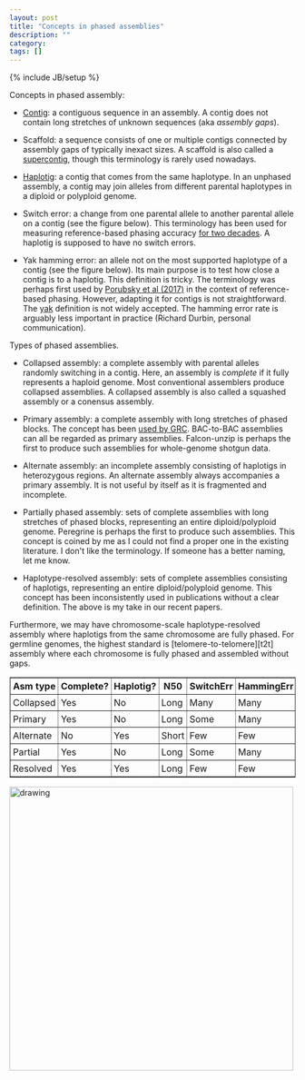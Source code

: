 ```yaml
---
layout: post
title: "Concepts in phased assemblies"
description: ""
category: 
tags: []
---
```

{% include JB/setup %}

Concepts in phased assembly:

* [Contig][contig]: a contiguous sequence in an assembly. A contig does not
  contain long stretches of unknown sequences (aka *assembly gaps*).

* Scaffold: a sequence consists of one or multiple contigs connected by
  assembly gaps of typically inexact sizes. A scaffold is also called a
  [supercontig][scontig], though this terminology is rarely used nowadays.

* [Haplotig][haplotig]: a contig that comes from the same haplotype. In an
  unphased assembly, a contig may join alleles from different parental
  haplotypes in a diploid or polyploid genome.

* Switch error: a change from one parental allele to another parental allele on
  a contig (see the figure below). This terminology has been used for measuring
  reference-based phasing accuracy [for two decades][switch]. A haplotig is
  supposed to have no switch errors.

* Yak hamming error: an allele not on the most supported haplotype of a
  contig (see the figure below). Its main purpose is to test how close a contig is
  to a haplotig. This definition is tricky. The terminology was perhaps first
  used by [Porubsky et al (2017)][hamming] in the context of reference-based
  phasing. However, adapting it for contigs is not straightforward. The
  [yak][yak] definition is not widely accepted. The hamming error rate is
  arguably less important in practice (Richard Durbin, personal communication).

Types of phased assemblies. 

* Collapsed assembly: a complete assembly with parental alleles randomly
  switching in a contig. Here, an assembly is *complete* if it fully represents
  a haploid genome. Most conventional assemblers produce collapsed assemblies.
  A collapsed assembly is also called a squashed assembly or a conensus
  assembly.

* Primary assembly: a complete assembly with long stretches of phased blocks.
  The concept has been [used by GRC][grc-def]. BAC-to-BAC assemblies can all be
  regarded as primary assemblies. Falcon-unzip is perhaps the first to produce
  such assemblies for whole-genome shotgun data.

* Alternate assembly: an incomplete assembly consisting of haplotigs in
  heterozygous regions. An alternate assembly always accompanies a primary
  assembly. It is not useful by itself as it is fragmented and incomplete.

* Partially phased assembly: sets of complete assemblies with long stretches
  of phased blocks, representing an entire diploid/polyploid genome. Peregrine
  is perhaps the first to produce such assemblies.  This concept is coined by
  me as I could not find a proper one in the existing literature. I don't like
  the terminology. If someone has a better naming, let me know.

* Haplotype-resolved assembly: sets of complete assemblies consisting of
  haplotigs, representing an entire diploid/polyploid genome. This concept has
  been inconsistently used in publications without a clear definition. The
  above is my take in our recent papers.

Furthermore, we may have chromosome-scale haplotype-resolved assembly where
haplotigs from the same chromosome are fully phased. For germline genomes,
the highest standard is [telomere-to-telomere][t2t] assembly where each
chromosome is fully phased and assembled without gaps.

<style> .extable td,th { padding: 4px; } </style>
<table border="1" class="extable">
<tr><th>Asm type </th><th>Complete?</th><th>Haplotig?</th><th>N50  </th><th>SwitchErr</th><th>HammingErr</th></tr>
<tr><td>Collapsed</td><td>Yes      </td><td>No       </td><td>Long </td><td>Many     </td><td>Many      </td></tr>
<tr><td>Primary  </td><td>Yes      </td><td>No       </td><td>Long </td><td>Some     </td><td>Many      </td></tr>
<tr><td>Alternate</td><td>No       </td><td>Yes      </td><td>Short</td><td>Few      </td><td>Few       </td></tr>
<tr><td>Partial  </td><td>Yes      </td><td>No       </td><td>Long </td><td>Some     </td><td>Many      </td></tr>
<tr><td>Resolved </td><td>Yes      </td><td>Yes      </td><td>Long </td><td>Few      </td><td>Few       </td></tr>
</table>

<img src="http://www.liheng.org/images/asmconcepts/phased-asm-flow.png" alt="drawing" width="500"/>

[contig]: https://www.genome.gov/genetics-glossary/Contig
[haplotig]: https://www.ncbi.nlm.nih.gov/books/NBK44482/
[switch]: https://pubmed.ncbi.nlm.nih.gov/12386835/
[hamming]: https://pubmed.ncbi.nlm.nih.gov/29101320/
[yak]: https://github.com/lh3/yak
[grc-def]: https://www.ncbi.nlm.nih.gov/grc/help/definitions/
[t2]: https://github.com/nanopore-wgs-consortium/CHM13
[scontig]: https://en.wiktionary.org/wiki/supercontig
